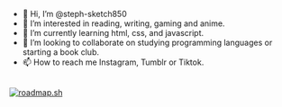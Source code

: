 - 👋 Hi, I’m @steph-sketch850
- 👀 I’m interested in reading, writing, gaming and anime.
- 🌱 I’m currently learning html, css, and javascript.
- 💞️ I’m looking to collaborate on studying programming languages or starting a book club.
- 📫 How to reach me Instagram, Tumblr or Tiktok.
<br />
<a href="https://roadmap.sh"><img src="https://roadmap.sh/card/tall/6661016ab998f3b3c7d6b33a?variant=dark&roadmaps=frontend" alt="roadmap.sh"/></a>
<!---
steph-sketch850/steph-sketch850 is a ✨ special ✨ repository because its `README.md` (this file) appears on your GitHub profile.
You can click the Preview link to take a look at your changes.
--->
